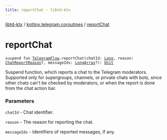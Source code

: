 ```yaml
---
title: reportChat - libtd-ktx
---
```


[libtd-ktx](../index.html) / [kotlinx.telegram.coroutines](index.html) / [reportChat](./report-chat.html)

# reportChat

`suspend fun `[`TelegramFlow`](../kotlinx.telegram.core/-telegram-flow/index.html)`.reportChat(chatId: `[`Long`](https://kotlinlang.org/api/latest/jvm/stdlib/kotlin/-long/index.html)`, reason: `[`ChatReportReason`](https://tdlibx.github.io/td/docs/org/drinkless/td/libcore/telegram/TdApi/ChatReportReason.html)`?, messageIds: `[`LongArray`](https://kotlinlang.org/api/latest/jvm/stdlib/kotlin/-long-array/index.html)`?): `[`Unit`](https://kotlinlang.org/api/latest/jvm/stdlib/kotlin/-unit/index.html)

Suspend function, which reports a chat to the Telegram moderators. Supported only for
supergroups, channels, or private chats with bots, since other chats can't be checked by moderators,
or when the report is done from the chat action bar.

### Parameters

`chatId` - Chat identifier.

`reason` - The reason for reporting the chat.

`messageIds` - Identifiers of reported messages, if any.
